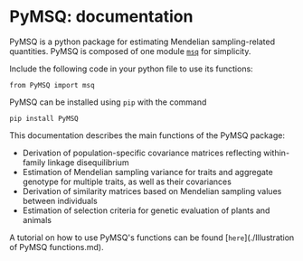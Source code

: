 # PyMSQ: documentation

PyMSQ is a python package for estimating Mendelian sampling-related quantities. PyMSQ is composed of one module [`msq`](./documentation_msq.md) for simplicity. 

Include the following code in your python file to use its functions:

`from PyMSQ import msq`

PyMSQ can be installed using `pip` with the command

`pip install PyMSQ`

This documentation describes the main functions of the PyMSQ package:
* Derivation of population-specific covariance matrices reflecting within-family linkage disequilibrium
* Estimation of Mendelian sampling variance for traits and aggregate genotype for multiple traits, as well as their covariances
* Derivation of similarity matrices based on Mendelian sampling values between individuals
* Estimation of selection criteria for genetic evaluation of plants and animals

A tutorial on how to use PyMSQ's functions can be found [`here`](./Illustration of PyMSQ functions.md).
